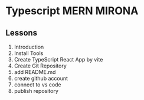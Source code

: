 # Typescript MERN MIRONA
## Lessons
1. Introduction
2. Install Tools
3. Create TypeScript React App by vite 
4. Create Git Repository
  1. add README.md
  2. create github account
  3. connect to vs code
  4. publish repository